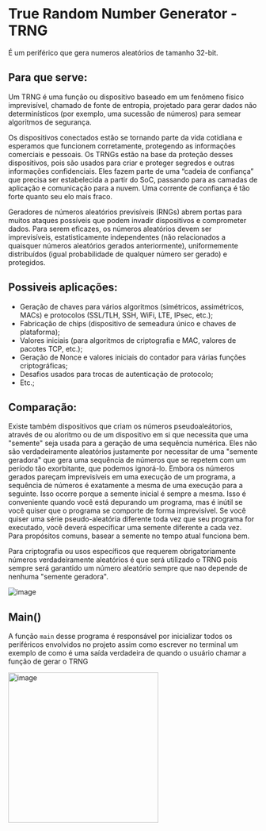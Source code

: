 # True Random Number Generator - TRNG

É um periférico que gera numeros aleatórios de tamanho 32-bit.

## Para que serve:

Um TRNG é uma função ou dispositivo baseado em um fenômeno físico imprevisível, chamado de fonte de entropia, projetado para gerar dados não determinísticos (por exemplo, uma sucessão de números) para semear algoritmos de segurança.

Os dispositivos conectados estão se tornando parte da vida cotidiana e esperamos que funcionem corretamente, protegendo as informações comerciais e pessoais. Os TRNGs estão na base da proteção desses dispositivos, pois são usados para criar e proteger segredos e outras informações confidenciais. Eles fazem parte de uma “cadeia de confiança” que precisa ser estabelecida a partir do SoC, passando para as camadas de aplicação e comunicação para a nuvem. Uma corrente de confiança é tão forte quanto seu elo mais fraco.

Geradores de números aleatórios previsíveis (RNGs) abrem portas para muitos ataques possíveis que podem invadir dispositivos e comprometer dados. Para serem eficazes, os números aleatórios devem ser imprevisíveis, estatisticamente independentes (não relacionados a quaisquer números aleatórios gerados anteriormente), uniformemente distribuídos (igual probabilidade de qualquer número ser gerado) e protegidos.

## Possiveis aplicações:

- Geração de chaves para vários algoritmos (simétricos, assimétricos, MACs) e protocolos (SSL/TLH, SSH, WiFi, LTE, IPsec, etc.);
- Fabricação de chips (dispositivo de semeadura único e chaves de plataforma);
- Valores iniciais (para algoritmos de criptografia e MAC, valores de pacotes TCP, etc.);
- Geração de Nonce e valores iniciais do contador para várias funções criptográficas;
- Desafios usados para trocas de autenticação de protocolo;
- Etc.;

## Comparação:

Existe também dispositivos que criam os números pseudoaleátorios, através de ou aloritmo ou de um dispositivo em si que necessita que uma "semente" seja usada para a geração de uma sequência numérica. Eles não são verdadeiramente aleatórios justamente por necessitar de uma "semente geradora" que gera uma sequência de números que se repetem com um período tão exorbitante, que podemos ignorá-lo. Embora os números gerados pareçam imprevisíveis em uma execução de um programa, a sequência de números é exatamente a mesma de uma execução para a seguinte. Isso ocorre porque a semente inicial é sempre a mesma. Isso é conveniente quando você está depurando um programa, mas é inútil se você quiser que o programa se comporte de forma imprevisível. Se você quiser uma série pseudo-aleatória diferente toda vez que seu programa for executado, você deverá especificar uma semente diferente a cada vez. Para propósitos comuns, basear a semente no tempo atual funciona bem.

Para criptografia ou usos específicos que requerem obrigatoriamente números verdadeiramente aleatórios é que será utilizado o TRNG pois sempre será garantido um número aleatório sempre que nao depende de nenhuma "semente geradora".

![image](https://user-images.githubusercontent.com/62663074/171724487-b2a4dfa9-dd34-4ed6-ab44-5fcc74792ae4.png)

## Main()

A função `main` desse programa é responsável por inicializar todos os periféricos envolvidos no projeto assim como escrever no terminal um exemplo de como é uma saída verdadeira de quando o usuário chamar a função de gerar o TRNG

<img width="303" alt="image" src="https://user-images.githubusercontent.com/62663074/172022706-5cfc33a3-1003-42ed-8f6f-2e521b4723be.png">

